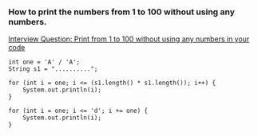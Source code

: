 ### How to print the numbers from 1 to 100 without using any numbers.

[Interview Question: Print from 1 to 100 without using any numbers in your code](https://www.youtube.com/watch?v=_BXSdPNFnX8&list=WL&index=87) <br>

```
int one = 'A' / 'A';
String s1 = "..........";

for (int i = one; i <= (s1.length() * s1.length()); i++) {
    System.out.println(i);
}

for (int i = one; i <= 'd'; i += one) {
    System.out.println(i);
}
```
